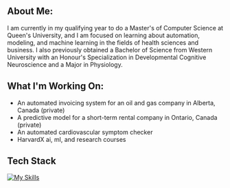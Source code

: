 ## About Me:
I am currently in my qualifying year to do a Master's of Computer Science at Queen's University, and I am focused on learning about automation, modeling, and machine learning in the fields of health sciences and business. I also previously obtained a Bachelor of Science from Western University with an Honour's Specialization in Developmental Cognitive Neuroscience and a Major in Physiology.

## What I'm Working On:
- An automated invoicing system for an oil and gas company in Alberta, Canada (private)
- A predictive model for a short-term rental company in Ontario, Canada (private)
- An automated cardiovascular symptom checker
- HarvardX ai, ml, and research courses

## Tech Stack
[![My Skills](https://skillicons.dev/icons?i=python,java,c,javascript,r,matlab,bash,&perline=7)](https://skillicons.dev)
